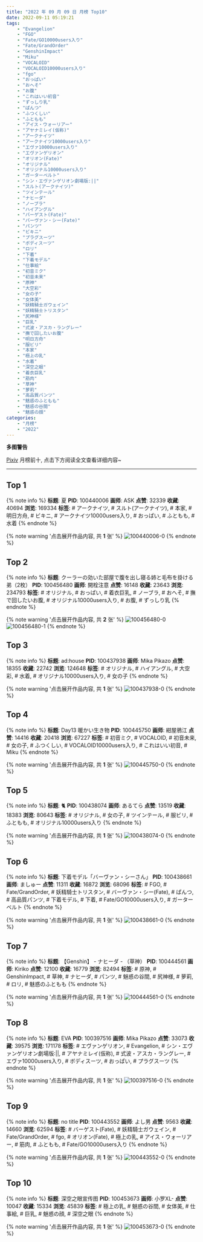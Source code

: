 ```yaml
---
title: "2022 年 09 月 09 日 月榜 Top10"
date: 2022-09-11 05:19:21
tags:
    - "Evangelion"
    - "FGO"
    - "Fate/GO10000users入り"
    - "Fate/GrandOrder"
    - "GenshinImpact"
    - "Miku"
    - "VOCALOID"
    - "VOCALOID10000users入り"
    - "fgo"
    - "おっぱい"
    - "おへそ"
    - "お腹"
    - "これはいい初音"
    - "ずっしり乳"
    - "ぱんつ"
    - "ふつくしい"
    - "ふともも"
    - "アイス・ウォーリアー"
    - "アヤナミレイ(仮称)"
    - "アークナイツ"
    - "アークナイツ10000users入り"
    - "エヴァ10000users入り"
    - "エヴァンゲリオン"
    - "オリオン(Fate)"
    - "オリジナル"
    - "オリジナル10000users入り"
    - "ガーターベルト"
    - "シン・エヴァンゲリオン劇場版:||"
    - "スルト(アークナイツ)"
    - "ツインテール"
    - "ナヒーダ"
    - "ノーブラ"
    - "ハイアングル"
    - "バーゲスト(Fate)"
    - "バーヴァン・シー(Fate)"
    - "パンツ"
    - "ビキニ"
    - "プラグスーツ"
    - "ボディスーツ"
    - "ロリ"
    - "下着"
    - "下着モデル"
    - "仕事絵"
    - "初音ミク"
    - "初音未来"
    - "原神"
    - "大空彩"
    - "女の子"
    - "女体美"
    - "妖精騎士ガウェイン"
    - "妖精騎士トリスタン"
    - "尻神様"
    - "巨乳"
    - "式波・アスカ・ラングレー"
    - "撫で回したいお腹"
    - "明日方舟"
    - "服ビリ"
    - "本家"
    - "極上の乳"
    - "水着"
    - "深空之眼"
    - "着衣巨乳"
    - "筋肉"
    - "草神"
    - "萝莉"
    - "高品質パンツ"
    - "魅惑のふともも"
    - "魅惑の谷間"
    - "魅惑の顔"
categories:
    - "月榜"
    - "2022"
---
```


<i class="fa fa-triangle-exclamation"></i>**多图警告**<i class="fa fa-triangle-exclamation"></i>

[Pixiv](https://www.pixiv.net/) 月榜前十, 点击下方阅读全文查看详细内容~

<!-- more -->

---

## Top 1

{% note info %}
**标题**: 夏
**PID**: 100440006 **画师**: ASK
**点赞**: 32339 **收藏**: 40694 **浏览**: 169334
**标签**: # アークナイツ, # スルト(アークナイツ), # 本家, # 明日方舟, # ビキニ, # アークナイツ10000users入り, # おっぱい, # ふともも, # 水着
{% endnote %}

{% note warning '点击展开作品内容, 共 **1** 张' %}
![100440006-0](https://i.pixiv.re/img-original/img/2022/08/13/01/14/10/100440006_p0.png)
{% endnote %}

## Top 2

{% note info %}
**标题**: クーラーの効いた部屋で腹を出し寝る姉と毛布を掛ける弟（2枚）
**PID**: 100456480 **画师**: 開栓注意
**点赞**: 16148 **收藏**: 23643 **浏览**: 234793
**标签**: # オリジナル, # おっぱい, # 着衣巨乳, # ノーブラ, # おへそ, # 撫で回したいお腹, # オリジナル10000users入り, # お腹, # ずっしり乳
{% endnote %}

{% note warning '点击展开作品内容, 共 **2** 张' %}
![100456480-0](https://i.pixiv.re/img-original/img/2022/08/13/19/40/04/100456480_p0.jpg)
![100456480-1](https://i.pixiv.re/img-original/img/2022/08/13/19/40/04/100456480_p1.jpg)
{% endnote %}

## Top 3

{% note info %}
**标题**: ad:house
**PID**: 100437938 **画师**: Mika Pikazo
**点赞**: 18355 **收藏**: 22742 **浏览**: 124648
**标签**: # オリジナル, # ハイアングル, # 大空彩, # 水着, # オリジナル10000users入り, # 女の子
{% endnote %}

{% note warning '点击展开作品内容, 共 **1** 张' %}
![100437938-0](https://i.pixiv.re/img-original/img/2022/08/13/00/00/05/100437938_p0.png)
{% endnote %}

## Top 4

{% note info %}
**标题**: Day13 暖かい生き物
**PID**: 100445750 **画师**: 紺屋鴉江
**点赞**: 14416 **收藏**: 20418 **浏览**: 67227
**标签**: # 初音ミク, # VOCALOID, # 初音未来, # 女の子, # ふつくしい, # VOCALOID10000users入り, # これはいい初音, # Miku
{% endnote %}

{% note warning '点击展开作品内容, 共 **1** 张' %}
![100445750-0](https://i.pixiv.re/img-original/img/2022/08/13/09/51/32/100445750_p0.jpg)
{% endnote %}

## Top 5

{% note info %}
**标题**: 🐈
**PID**: 100438074 **画师**: あるてら
**点赞**: 13519 **收藏**: 18383 **浏览**: 80643
**标签**: # オリジナル, # 女の子, # ツインテール, # 服ビリ, # ふともも, # オリジナル10000users入り
{% endnote %}

{% note warning '点击展开作品内容, 共 **1** 张' %}
![100438074-0](https://i.pixiv.re/img-original/img/2022/08/13/00/00/32/100438074_p0.png)
{% endnote %}

## Top 6

{% note info %}
**标题**: 下着モデル「バーヴァン・シーさん」
**PID**: 100438661 **画师**: ましゅー
**点赞**: 11311 **收藏**: 16872 **浏览**: 68096
**标签**: # FGO, # Fate/GrandOrder, # 妖精騎士トリスタン, # バーヴァン・シー(Fate), # ぱんつ, # 高品質パンツ, # 下着モデル, # 下着, # Fate/GO10000users入り, # ガーターベルト
{% endnote %}

{% note warning '点击展开作品内容, 共 **1** 张' %}
![100438661-0](https://i.pixiv.re/img-original/img/2022/08/13/00/09/34/100438661_p0.jpg)
{% endnote %}

## Top 7

{% note info %}
**标题**: 【Genshin】 - ナヒーダ - （草神）
**PID**: 100444561 **画师**: Kiriko
**点赞**: 12100 **收藏**: 16779 **浏览**: 82494
**标签**: # 原神, # GenshinImpact, # 草神, # ナヒーダ, # パンツ, # 魅惑の谷間, # 尻神様, # 萝莉, # ロリ, # 魅惑のふともも
{% endnote %}

{% note warning '点击展开作品内容, 共 **1** 张' %}
![100444561-0](https://i.pixiv.re/img-original/img/2022/08/13/08/00/02/100444561_p0.png)
{% endnote %}

## Top 8

{% note info %}
**标题**: EVA
**PID**: 100397516 **画师**: Mika Pikazo
**点赞**: 33073 **收藏**: 39575 **浏览**: 171178
**标签**: # エヴァンゲリオン, # Evangelion, # シン・エヴァンゲリオン劇場版:||, # アヤナミレイ(仮称), # 式波・アスカ・ラングレー, # エヴァ10000users入り, # ボディスーツ, # おっぱい, # プラグスーツ
{% endnote %}

{% note warning '点击展开作品内容, 共 **1** 张' %}
![100397516-0](https://i.pixiv.re/img-original/img/2022/08/26/20/24/10/100397516_p0.png)
{% endnote %}

## Top 9

{% note info %}
**标题**: no title
**PID**: 100443552 **画师**: よし男
**点赞**: 9563 **收藏**: 14660 **浏览**: 62594
**标签**: # バーゲスト(Fate), # 妖精騎士ガウェイン, # Fate/GrandOrder, # fgo, # オリオン(Fate), # 極上の乳, # アイス・ウォーリアー, # 筋肉, # ふともも, # Fate/GO10000users入り
{% endnote %}

{% note warning '点击展开作品内容, 共 **1** 张' %}
![100443552-0](https://i.pixiv.re/img-original/img/2022/08/13/06/01/43/100443552_p0.jpg)
{% endnote %}

## Top 10

{% note info %}
**标题**: 深空之眼宣传图
**PID**: 100453673 **画师**: 小罗XL-
**点赞**: 10047 **收藏**: 15334 **浏览**: 45839
**标签**: # 極上の乳, # 魅惑の谷間, # 女体美, # 仕事絵, # 巨乳, # 魅惑の顔, # 深空之眼
{% endnote %}

{% note warning '点击展开作品内容, 共 **1** 张' %}
![100453673-0](https://i.pixiv.re/img-original/img/2022/08/13/17/36/18/100453673_p0.png)
{% endnote %}
